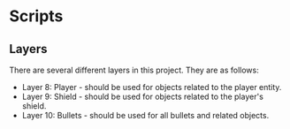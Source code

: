 ﻿# Scripts

## Layers
There are several different layers in this project. They are as follows:
* Layer 8: Player - should be used for objects related to the player entity.
* Layer 9: Shield - should be used for objects related to the player's shield.
* Layer 10: Bullets - should be used for all bullets and related objects.
